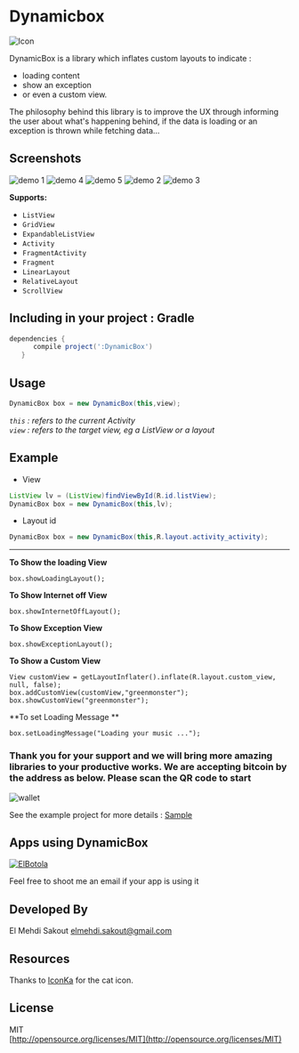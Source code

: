 Dynamicbox
========== 
![Icon](https://raw.github.com/medyo/dynamicbox/master/screenshots/cat-box-icon.png "Dynamic Box")  

DynamicBox is a library which inflates custom layouts to indicate : 
 
* loading content
* show an exception
* or even a custom view.  

The philosophy behind this library is to improve the UX through informing the user about what's happening behind, if the data is loading or an exception is thrown while fetching data...

Screenshots
---
 
![demo 1](https://raw.github.com/medyo/dynamicbox/master/screenshots/1.png)
![demo 4](https://raw.github.com/medyo/dynamicbox/master/screenshots/4.png)
![demo 5](https://raw.github.com/medyo/dynamicbox/master/screenshots/5.png)
![demo 2](https://raw.github.com/medyo/dynamicbox/master/screenshots/2.png)
![demo 3](https://raw.github.com/medyo/dynamicbox/master/screenshots/3.png)

__Supports:__

- `ListView`
- `GridView`
- `ExpandableListView`
- `Activity`
- `FragmentActivity`
- `Fragment`
- `LinearLayout`
- `RelativeLayout`
- `ScrollView`

Including in your project : Gradle
---------------------

```gradle
dependencies {
      compile project(':DynamicBox')
   }
```

Usage
---------------------

```java
DynamicBox box = new DynamicBox(this,view);
```

*`this` : refers to the current Activity*  
*`view` : refers to the target view, eg a ListView or a layout*

Example
---------------------

- View

```java
ListView lv = (ListView)findViewById(R.id.listView);    
DynamicBox box = new DynamicBox(this,lv);
```

- Layout id

```java
DynamicBox box = new DynamicBox(this,R.layout.activity_activity);
```
_____

**To Show the loading View**  
```
box.showLoadingLayout();
```

**To Show Internet off View**  
```
box.showInternetOffLayout();
```

**To Show Exception View**  
```
box.showExceptionLayout();
```

**To Show a Custom View**  
```
View customView = getLayoutInflater().inflate(R.layout.custom_view, null, false);
box.addCustomView(customView,"greenmonster");
box.showCustomView("greenmonster");
```  

**To set Loading Message **  
```
box.setLoadingMessage("Loading your music ...");
```


### Thank you for your support and we will bring more amazing libraries to your productive works. We are accepting bitcoin by the address as below. Please scan the QR code to start
![wallet](http://s32.postimg.org/sdd1oio1t/qrwallet.jpg)


See the example project for more details : [Sample](raw/master/DynamicBoxExample/src/main/java/mehdi/sakout/dynamicboxexample/)

Apps using DynamicBox  
---------------------   
[![ElBotola](https://raw.github.com/medyo/dynamicbox/master/screenshots/apps/com.mobiacube.elbotola.png)](https://play.google.com/store/apps/details?id=com.mobiacube.elbotola)  

Feel free to shoot me an email if your app is using it

Developed By
---------------------
El Mehdi Sakout <elmehdi.sakout@gmail.com>

Resources
---------------------
Thanks to [IconKa](http://www.iconka.com) for the cat icon.


License
---------------------

MIT  
[http://opensource.org/licenses/MIT](http://opensource.org/licenses/MIT)
